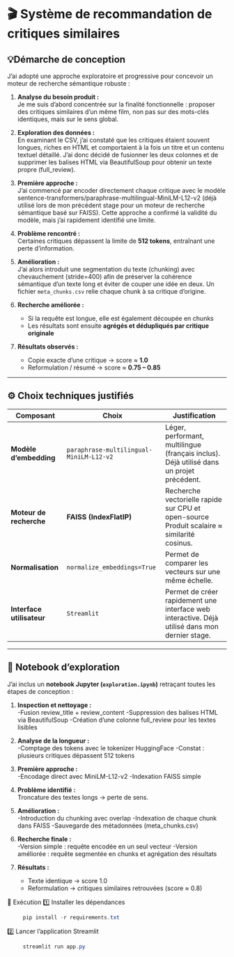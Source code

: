 # 🎬 Système de recommandation de critiques similaires 

## 💡Démarche de conception

J’ai adopté une approche exploratoire et progressive pour concevoir un moteur de recherche sémantique robuste :

1. **Analyse du besoin produit :**  
   Je me suis d’abord concentrée sur la finalité fonctionnelle : proposer des critiques similaires d’un même film, non pas sur des mots-clés identiques, mais sur le sens global.

2. **Exploration des données :**  
   En examinant le CSV, j’ai constaté que les critiques étaient souvent longues, riches en HTML et comportaient à la fois un titre et un contenu textuel détaillé.
   J’ai donc décidé de fusionner les deux colonnes et de supprimer les balises HTML via BeautifulSoup pour obtenir un texte propre (full_review).

3. **Première approche :**  
   J’ai commencé par encoder directement chaque critique avec le modèle
   sentence-transformers/paraphrase-multilingual-MiniLM-L12-v2 (déjà utilisé lors de mon précédent stage pour un moteur de recherche sémantique basé sur FAISS).
   Cette approche a confirmé la validité du modèle, mais j’ai rapidement identifié une limite.

4. **Problème rencontré :**  
   Certaines critiques dépassent la limite de **512 tokens**, entraînant une perte d’information.

5. **Amélioration :**  
   J’ai alors introduit une segmentation du texte (chunking) avec chevauchement (stride=400) afin de préserver la cohérence sémantique d’un texte long et éviter de couper une idée en deux. Un fichier `meta_chunks.csv` relie chaque chunk à sa critique d’origine.  

6. **Recherche améliorée :**  
   - Si la requête est longue, elle est également découpée en chunks  
   - Les résultats sont ensuite **agrégés et dédupliqués par critique originale**

7. **Résultats observés :**  
   - Copie exacte d’une critique → score ≈ **1.0**  
   - Reformulation / résumé → score ≈ **0.75 – 0.85**
---

## ⚙️ Choix techniques justifiés

| Composant | Choix | Justification |
|------------|--------|----------------|
| **Modèle d’embedding** | `paraphrase-multilingual-MiniLM-L12-v2` | Léger, performant, multilingue (français inclus). Déjà utilisé dans un projet précédent. |
| **Moteur de recherche** | **FAISS (IndexFlatIP)** | Recherche vectorielle rapide sur CPU et open-source Produit scalaire ≈ similarité cosinus. |
| **Normalisation** | `normalize_embeddings=True` | Permet de comparer les vecteurs sur une même échelle. |
| **Interface utilisateur** | `Streamlit` | Permet de créer rapidement une interface web interactive. Déjà utilisé dans mon dernier stage. |

---

## 📓 Notebook d’exploration

J’ai inclus un **notebook Jupyter (`exploration.ipynb`)** retraçant toutes les étapes de conception :

1. **Inspection et nettoyage :**  
    -Fusion review_title + review_content
    -Suppression des balises HTML via BeautifulSoup
    -Création d’une colonne full_review pour les textes lisibles
2. **Analyse de la longueur :**  
   -Comptage des tokens avec le tokenizer HuggingFace
   -Constat : plusieurs critiques dépassent 512 tokens

3. **Première approche :**  
   -Encodage direct avec MiniLM-L12-v2
   -Indexation FAISS simple 

4. **Problème identifié :**  
   Troncature des textes longs → perte de sens.  

5. **Amélioration :**  
   -Introduction du chunking avec overlap
   -Indexation de chaque chunk dans FAISS
   -Sauvegarde des métadonnées (meta_chunks.csv)

6. **Recherche finale :**  
   -Version simple : requête encodée en un seul vecteur
   -Version améliorée : requête segmentée en chunks et agrégation des résultats

7. **Résultats :**  
   - Texte identique → score 1.0  
   - Reformulation → critiques similaires retrouvées (score ≈ 0.8)  


🚀 Exécution
1️⃣ Installer les dépendances
```powershell
     pip install -r requirements.txt
```
2️⃣ Lancer l’application Streamlit
```powershell
     streamlit run app.py
```

